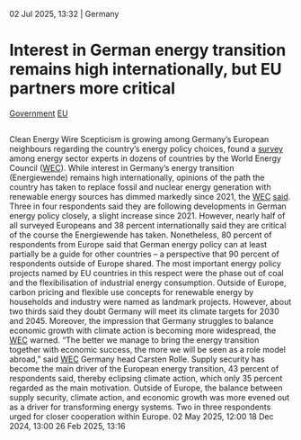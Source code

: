 02 Jul 2025, 13:32
| 
Germany
# Interest in German energy transition remains high internationally, but EU partners more critical
[Government](https://www.cleanenergywire.org/topics/Government) [EU](https://www.cleanenergywire.org/topics/EU)
## 
Clean Energy Wire
Scepticism is growing among Germany’s European neighbours regarding the country’s energy policy choices, found a [survey](https://www.weltenergierat.de/wp-content/uploads/2021/10/2021-Blueprint-Survey_highlights.pdf) among energy sector experts in dozens of countries by the World Energy Council ([WEC](https://www.cleanenergywire.org/experts/world-energy-council-germany)). While interest in Germany’s energy transition (Energiewende) remains high internationally, opinions of the path the country has taken to replace fossil and nuclear energy generation with renewable energy sources has dimmed markedly since 2021, the [WEC](https://www.cleanenergywire.org/experts/world-energy-council-germany) [said](https://www.weltenergierat.de/01-07-2025-deutsche-energiepolitik-skepsis-bei-europaeischen-nachbarn-waechst/).
Three in four respondents said they are following developments in German energy policy closely, a slight increase since 2021. However, nearly half of all surveyed Europeans and 38 percent internationally said they are critical of the course the Energiewende has taken.
Nonetheless, 80 percent of respondents from Europe said that German energy policy can at least partially be a guide for other countries – a perspective that 90 percent of respondents outside of Europe shared. The most important energy policy projects named by EU countries in this respect were the phase out of coal and the flexibilisation of industrial energy consumption. Outside of Europe, carbon pricing and flexible use concepts for renewable energy by households and industry were named as landmark projects.
However, about two thirds said they doubt Germany will meet its climate targets for 2030 and 2045. Moreover, the impression that Germany struggles to balance economic growth with climate action is becoming more widespread, the [WEC](https://www.cleanenergywire.org/experts/world-energy-council-germany) warned. “The better we manage to bring the energy transition together with economic success, the more we will be seen as a role model abroad,” said [WEC](https://www.cleanenergywire.org/experts/world-energy-council-germany) Germany head Carsten Rolle.
Supply security has become the main driver of the European energy transition, 43 percent of respondents said, thereby eclipsing climate action, which only 35 percent regarded as the main motivation. Outside of Europe, the balance between supply security, climate action, and economic growth was more evened out as a driver for transforming energy systems. Two in three respondents urged for closer cooperation within Europe.
02 May 2025, 12:00
18 Dec 2024, 13:00
26 Feb 2025, 13:16
